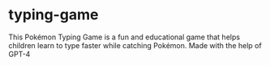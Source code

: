 # typing-game
This Pokémon Typing Game is a fun and educational game that helps children learn to type faster while catching Pokémon.  Made with the help of GPT-4
